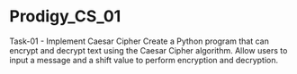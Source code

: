 # Prodigy_CS_01
Task-01 - Implement Caesar Cipher
Create a Python program that can encrypt and decrypt text using the Caesar Cipher algorithm. Allow users to input a message and a shift value to perform encryption and decryption.
